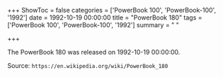 +++
ShowToc = false
categories = ['PowerBook 100', 'PowerBook-100', '1992']
date = 1992-10-19 00:00:00
title = "PowerBook 180"
tags = ['PowerBook 100', 'PowerBook-100', '1992']
summary = " "

+++

The PowerBook 180 was released on 1992-10-19 00:00:00.

Source: `https://en.wikipedia.org/wiki/PowerBook_180`


